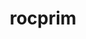 ---
title: "rocprim"
layout: cache
category: package
meta: {"versions": ["4.1.0"], "compilers": ["gcc@8.3.1", "gcc@7.5.0", "gcc@9.3.0"]}
spec_files: 
 - "rocprim@4.1.0%gcc@9.3.0~ipo build_type=Release arch=linux-rhel7-x86_64 ^numactl@2.0.14%gcc@9.3.0 patches=4e1d78c,62fc8a8 arch=linux-rhel7-x86_64": spec-0.json
 - "rocprim@4.1.0%gcc@7.5.0~ipo build_type=Release arch=linux-ubuntu18.04-x86_64 ^numactl@2.0.14%gcc@7.5.0 patches=4e1d78c,62fc8a8 arch=linux-ubuntu18.04-x86_64": spec-1.json
 - "rocprim@4.1.0%gcc@9.3.0~ipo build_type=Release arch=linux-ubuntu20.04-x86_64 ^numactl@2.0.14%gcc@9.3.0 patches=4e1d78c,62fc8a8 arch=linux-ubuntu20.04-x86_64": spec-2.json
 - "rocprim@4.1.0%gcc@8.3.1~ipo build_type=Release arch=linux-rhel8-x86_64 ^numactl@2.0.14%gcc@8.3.1 patches=4e1d78c,62fc8a8 arch=linux-rhel8-x86_64": spec-3.json

---